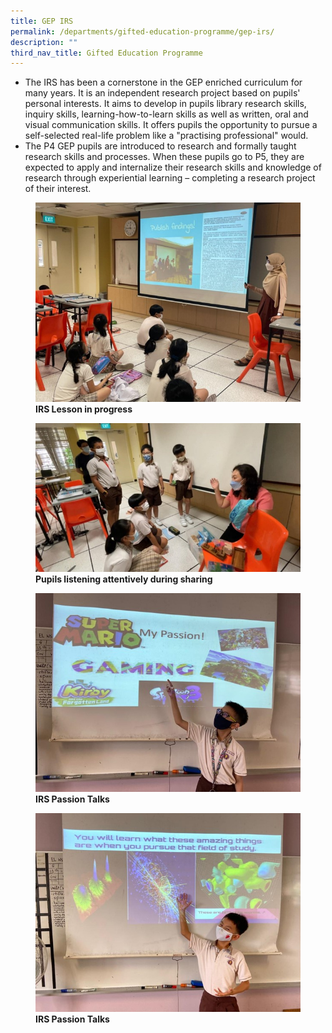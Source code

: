 ```yaml
---
title: GEP IRS
permalink: /departments/gifted-education-programme/gep-irs/
description: ""
third_nav_title: Gifted Education Programme
---
```

*   The IRS has been a cornerstone in the GEP enriched curriculum for many years. It is an independent research project based on pupils' personal interests. It aims to develop in pupils library research skills, inquiry skills, learning-how-to-learn skills as well as written, oral and visual communication skills. It offers pupils the opportunity to pursue a self-selected real-life problem like a "practising professional" would.
*   The P4 GEP pupils are introduced to research and formally taught research skills and processes. When these pupils go to P5, they are expected to apply and internalize their research skills and knowledge of research through experiential learning – completing a research project of their interest.


<figure>
<img src="/images/IRS%20Pic%201.jpg">
<figcaption> <strong>IRS Lesson in progress</strong> </figcaption>
</figure>

<figure>
<img src="/images/IRS%20Pic%202.jpg">
<figcaption> <strong>Pupils listening attentively during sharing</strong> </figcaption>
</figure>

<figure>
<img src="/images/IRS%20Pic%203.jpg">
<figcaption> <strong>IRS Passion Talks</strong> </figcaption>
</figure>

<figure>
<img src="/images/IRS%20Pic%204.jpg">
<figcaption> <strong>IRS Passion Talks</strong> </figcaption>
</figure>
